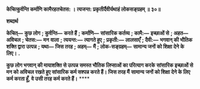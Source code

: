 **केचित्कुर्वन्ति कर्माणि कामैरहतचेतस: ।** **त्यजन्त: प्रकृतीर्दैवीर्यथाहं लोकसङ्ग्रहम् ॥ ३०॥** 

**शब्दार्थ** 

**केचित्—** **कुछ लोग** **; कुर्वन्ति—** **करते हैं** **; कर्माणि—** **सांसारिक कर्तव्य** **; कामै:—** **इच्छाओं से** **; अहत—** **अविचल** **; चेतस:—** **मन** **वाला** **; त्ययन्त:—** **त्यागते हुए** **; प्रकृती:—** **लालसाएँ** **; दैवी:—** **भगवान् की भौतिक शक्ति द्वारा उत्पन्न** **; यथा—** **जिस तरह** **; अहम्—** **मैं** **; लोक-सङ्ग्रहम्—** **सामान्य जनों को शिक्षा देने के लिए।** **.** 

**कुछ लोग भगवान् की मायाशक्ति से उत्पन्न समस्त भौतिक लिप्साओं का परित्याग करके** **सांसारिक इच्छाओं से मन को अविचल रखते हुए सांसारिक कर्म सश्पन्न करते हैं। जिस तरह मैं** **सामान्य जनों को शिक्षा देने के लिए कर्म करता हूँ, वे उसी तरह कर्म करते हैं।** **** 